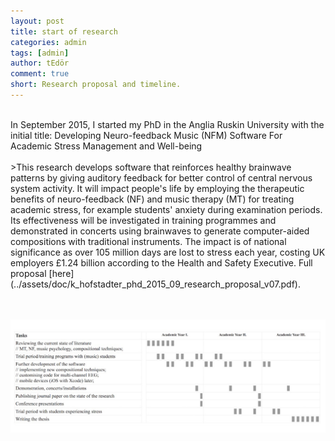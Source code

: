 ```yaml
---
layout: post
title: start of research
categories: admin
tags: [admin]
author: tEdör
comment: true
short: Research proposal and timeline.
---
```

<br>
In September 2015, I started my PhD in the Anglia Ruskin University with the initial title: Developing Neuro-feedback Music (NFM) Software For Academic Stress Management and Well-being
<br><br>
>This research develops software that reinforces healthy brainwave patterns by giving auditory
feedback for better control of central nervous system activity. It will impact people's life by employing the therapeutic benefits of neuro-feedback (NF) and music therapy (MT) for treating academic stress, for example students' anxiety during examination periods. Its effectiveness will be investigated in training programmes and demonstrated in concerts using brainwaves to generate computer-aided compositions with traditional instruments. The impact is of national significance as over 105 million days are lost to stress each year, costing UK employers £1.24 billion according to the Health and Safety Executive. Full proposal [here](../assets/doc/k_hofstadter_phd_2015_09_research_proposal_v07.pdf).

<br><br>
![](../assets/img/2015-09-01-start-of-phd-timeline.jpg)
